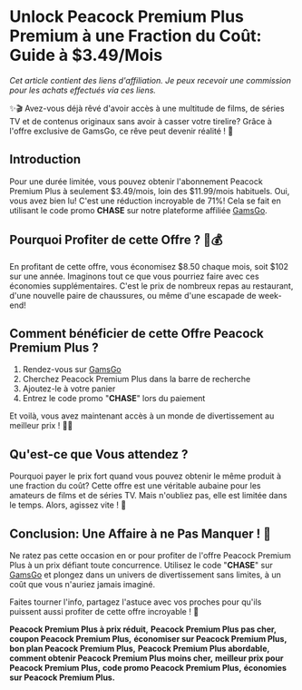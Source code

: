 # Unlock Peacock Premium Plus Premium à une Fraction du Coût: Guide à $3.49/Mois

*Cet article contient des liens d'affiliation. Je peux recevoir une commission pour les achats effectués via ces liens.*

✨🎬 Avez-vous déjà rêvé d'avoir accès à une multitude de films, de séries TV et de contenus originaux sans avoir à casser votre tirelire? Grâce à l'offre exclusive de GamsGo, ce rêve peut devenir réalité ! 🎉

## Introduction

Pour une durée limitée, vous pouvez obtenir l'abonnement Peacock Premium Plus à seulement $3.49/mois, loin des $11.99/mois habituels. Oui, vous avez bien lu! C'est une réduction incroyable de 71%! Cela se fait en utilisant le code promo **CHASE** sur notre plateforme affiliée [GamsGo](https://www.gamsgo.com/partner/ykeX7B). 

## Pourquoi Profiter de cette Offre ? 🤔💰

En profitant de cette offre, vous économisez $8.50 chaque mois, soit $102 sur une année. Imaginons tout ce que vous pourriez faire avec ces économies supplémentaires. C'est le prix de nombreux repas au restaurant, d'une nouvelle paire de chaussures, ou même d'une escapade de week-end! 

## Comment bénéficier de cette Offre Peacock Premium Plus ?

1. Rendez-vous sur [GamsGo](https://www.gamsgo.com/partner/ykeX7B)
2. Cherchez Peacock Premium Plus dans la barre de recherche
3. Ajoutez-le à votre panier
4. Entrez le code promo "**CHASE**" lors du paiement

Et voilà, vous avez maintenant accès à un monde de divertissement au meilleur prix ! 🎁🎈

## Qu'est-ce que Vous attendez ?

Pourquoi payer le prix fort quand vous pouvez obtenir le même produit à une fraction du coût? Cette offre est une véritable aubaine pour les amateurs de films et de séries TV. Mais n'oubliez pas, elle est limitée dans le temps. Alors, agissez vite ! 💨

## Conclusion: Une Affaire à ne Pas Manquer ! 🚀

Ne ratez pas cette occasion en or pour profiter de l'offre Peacock Premium Plus à un prix défiant toute concurrence. Utilisez le code "**CHASE**" sur [GamsGo](https://www.gamsgo.com/partner/ykeX7B) et plongez dans un univers de divertissement sans limites, à un coût que vous n'auriez jamais imaginé. 

Faites tourner l'info, partagez l'astuce avec vos proches pour qu'ils puissent aussi profiter de cette offre incroyable ! 🎉

**Peacock Premium Plus à prix réduit,** **Peacock Premium Plus pas cher,** **coupon Peacock Premium Plus,** **économiser sur Peacock Premium Plus,** **bon plan Peacock Premium Plus,** **Peacock Premium Plus abordable,** **comment obtenir Peacock Premium Plus moins cher,** **meilleur prix pour Peacock Premium Plus,** **code promo Peacock Premium Plus,** **économies sur Peacock Premium Plus.**